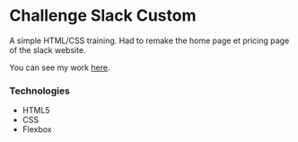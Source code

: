 # Challenge Slack Custom

A simple HTML/CSS training. Had to remake the home page et pricing page of the slack website.

You can see my work [here](https://paulpourtout.github.io/Challenge_slack/).

### Technologies
* HTML5
* CSS
* Flexbox
